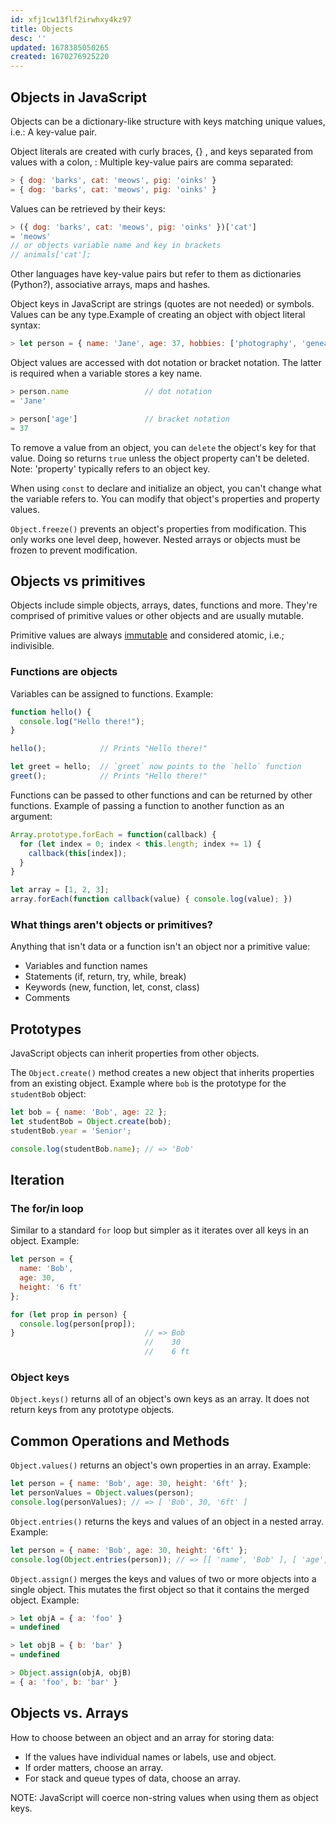 ```yaml
---
id: xfj1cw13flf2irwhxy4kz97
title: Objects
desc: ''
updated: 1678385050265
created: 1670276925220
---
```

## Objects in JavaScript

Objects can be a dictionary-like structure with keys matching unique values, i.e.: A key-value pair.

Object literals are created with curly braces, {} , and keys separated from values with a colon, : Multiple key-value pairs are comma separated:
```js
> { dog: 'barks', cat: 'meows', pig: 'oinks' }
= { dog: 'barks', cat: 'meows', pig: 'oinks' }
```

Values can be retrieved by their keys:
```js
> ({ dog: 'barks', cat: 'meows', pig: 'oinks' })['cat']
= 'meows'
// or objects variable name and key in brackets
// animals['cat'];
```

Other languages have key-value pairs but refer to them as dictionaries (Python?), associative arrays, maps and hashes.

Object keys in JavaScript are strings (quotes are not needed) or symbols. Values can be any type.Example of creating an object with object literal syntax:
```js
> let person = { name: 'Jane', age: 37, hobbies: ['photography', 'genealogy'] }
```

Object values are accessed with dot notation or bracket notation. The latter is required when a variable stores a key name.
```js
> person.name                 // dot notation
= 'Jane'

> person['age']               // bracket notation
= 37
```

To remove a value from an object, you can ```delete``` the object's key for that value. Doing so returns ```true``` unless the object property can't be deleted. Note: 'property' typically refers to an object key.

When using ```const``` to declare and initialize an object, you can't change what the variable refers to. You can modify that object's properties and property values.

```Object.freeze()``` prevents an object's properties from modification. This only works one level deep, however. Nested arrays or objects must be frozen to prevent modification.

## Objects vs primitives

Objects include simple objects, arrays, dates, functions and more. They're comprised of primitive values or other objects and are usually mutable.

Primitive values are always [immutable](https://developer.mozilla.org/en-US/docs/Glossary/Immutable) and considered atomic, i.e.; indivisible.



### Functions are objects

Variables can be assigned to functions.
Example:
```js
function hello() {
  console.log("Hello there!");
}

hello();            // Prints "Hello there!"

let greet = hello;  // `greet` now points to the `hello` function
greet();            // Prints "Hello there!"
```

Functions can be passed to other functions and can be returned by other functions. Example of passing a function to another function as an argument:
```js
Array.prototype.forEach = function(callback) {
  for (let index = 0; index < this.length; index += 1) {
    callback(this[index]);
  }
}

let array = [1, 2, 3];
array.forEach(function callback(value) { console.log(value); })
```

### What things aren't objects or primitives?

Anything that isn't data or a function isn't an object nor a primitive value:
- Variables and function names
- Statements (if, return, try, while, break)
- Keywords (new, function, let, const, class)
- Comments

## Prototypes

JavaScript objects can inherit properties from other objects.

The ```Object.create()``` method creates a new object that inherits properties from an existing object. Example where ```bob``` is the prototype for the ```studentBob``` object:
```js
let bob = { name: 'Bob', age: 22 };
let studentBob = Object.create(bob);
studentBob.year = 'Senior';

console.log(studentBob.name); // => 'Bob'
```

## Iteration

### The for/in loop

Similar to a standard ```for``` loop but simpler as it iterates over all keys in an object. Example:

```js
let person = {
  name: 'Bob',
  age: 30,
  height: '6 ft'
};

for (let prop in person) {
  console.log(person[prop]);
}                             // => Bob
                              //    30
                              //    6 ft
```

### Object keys

```Object.keys()``` returns all of an object's own keys as an array. It does not return keys from any prototype objects.

## Common Operations and Methods

```Object.values()``` returns an object's own properties in an array. Example:
```js
let person = { name: 'Bob', age: 30, height: '6ft' };
let personValues = Object.values(person);
console.log(personValues); // => [ 'Bob', 30, '6ft' ]
```

```Object.entries()``` returns the keys and values of an object in a nested array. Example:
```js
let person = { name: 'Bob', age: 30, height: '6ft' };
console.log(Object.entries(person)); // => [[ 'name', 'Bob' ], [ 'age', 30 ], [ 'height', '6ft' ]]
```

```Object.assign()``` merges the keys and values of two or more objects into a single object. This mutates the first object so that it contains the merged object. Example:
```js
> let objA = { a: 'foo' }
= undefined

> let objB = { b: 'bar' }
= undefined

> Object.assign(objA, objB)
= { a: 'foo', b: 'bar' }
```

## Objects vs. Arrays

How to choose between an object and an array for storing data:
- If the values have individual names or labels, use and object.
- If order matters, choose an array.
- For stack and queue types of data, choose an array.

NOTE: JavaScript will coerce non-string values when using them as object keys.






